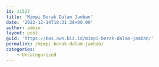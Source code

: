 ```yaml
---
id: 11527
title: 'Mimpi Berak Dalam Jamban'
date: '2022-12-14T18:31:38+00:00'
author: admin
layout: post
guid: 'https://bos.awn.biz.id/mimpi-berak-dalam-jamban/'
permalink: /mimpi-berak-dalam-jamban/
categories:
    - Uncategorized
---
```


